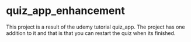 # quiz_app_enhancement

This project is a result of the udemy tutorial quiz_app. The project has one addition to it 
and that is that you can restart the quiz when its finished. 
